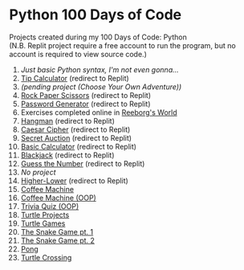 # Python 100 Days of Code
Projects created during my 100 Days of Code: Python<br>
(N.B. Replit project require a free account to run the program, but no account is required to view source code.)

1. _Just basic Python syntax, I'm not even gonna..._
2. [Tip Calculator](https://replit.com/@dorole1/tip-calculator#main.py) (redirect to Replit)
3. _(pending project (Choose Your Own Adventure))_
4. [Rock Paper Scissors](https://replit.com/@dorole1/rock-paper-scissors) (redirect to Replit)
5. [Password Generator](https://replit.com/@dorole1/password-generator) (redirect to Replit)
6. Exercises completed online in [Reeborg's World](https://reeborg.ca/reeborg.html?lang=en&mode=python&menu=worlds%2Fmenus%2Freeborg_intro_en.json&name=Maze&url=worlds%2Ftutorial_en%2Fmaze1.json)
7. [Hangman](https://replit.com/@dorole1/hangman) (redirect to Replit)
8. [Caesar Cipher](https://replit.com/@dorole1/caesar-cipher) (redirect to Replit)
9. [Secret Auction](https://replit.com/@dorole1/blind-auction#main.py) (redirect to Replit)
10. [Basic Calculator](https://replit.com/@dorole1/basiccalculator) (redirect to Replit)
11. [Blackjack](https://replit.com/@dorole1/blackjack) (redirect to Replit)
12. [Guess the Number](https://replit.com/@dorole1/guess-the-number) (redirect to Replit) 
13. _No project_
14. [Higher-Lower](https://replit.com/@dorole1/higher-lower) (redirect to Replit)
15. [Coffee Machine](https://github.com/Dorole/Python-100-Days-Of-Code/tree/main/Day%2015_Coffee%20Machine)
16. [Coffee Machine (OOP)](https://github.com/Dorole/Python-100-Days-Of-Code/tree/main/Day%2016_Coffee%20Machine%20OOP)
17. [Trivia Quiz (OOP)](https://github.com/Dorole/Python-100-Days-Of-Code/tree/main/Day%2017_Trivia%20Quiz)
18. [Turtle Projects](https://github.com/Dorole/Python-100-Days-Of-Code/tree/main/Day%2018_Turtle%20Projects)
19. [Turtle Games](https://github.com/Dorole/Python-100-Days-Of-Code/tree/main/Day%2019_Turtle%20Games)
20. [The Snake Game pt. 1](https://github.com/Dorole/Python-100-Days-Of-Code/tree/main/Day%2020_Day%2021_Snake)
21. [The Snake Game pt. 2](https://github.com/Dorole/Python-100-Days-Of-Code/tree/main/Day%2020_Day%2021_Snake)
22. [Pong](https://github.com/Dorole/Python-100-Days-Of-Code/tree/main/Day%2022_Pong)
23. [Turtle Crossing](https://github.com/Dorole/Python-100-Days-Of-Code/tree/main/Day%2023_Turtle%20Crossing)
